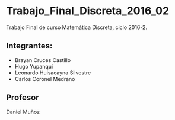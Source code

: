 # Trabajo_Final_Discreta_2016_02
Trabajo Final de curso Matemática Discreta, ciclo 2016-2.


## Integrantes: 

- Brayan Cruces Castillo
- Hugo Yupanqui 
- Leonardo Huisacayna Silvestre 
- Carlos Coronel Medrano  

## Profesor
Daniel Muñoz 


